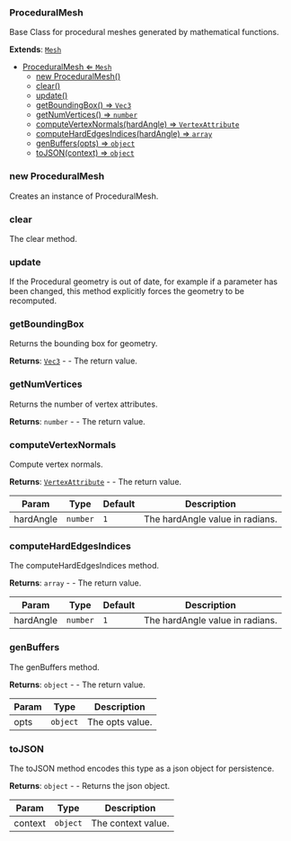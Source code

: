 <a name="ProceduralMesh"></a>

### ProceduralMesh 
Base Class for procedural meshes generated by mathematical functions.


**Extends**: <code>[Mesh](api/SceneTree\Geometry\Mesh.md)</code>  

* [ProceduralMesh ⇐ <code>Mesh</code>](#ProceduralMesh)
    * [new ProceduralMesh()](#new-ProceduralMesh)
    * [clear()](#clear)
    * [update()](#update)
    * [getBoundingBox() ⇒ <code>Vec3</code>](#getBoundingBox)
    * [getNumVertices() ⇒ <code>number</code>](#getNumVertices)
    * [computeVertexNormals(hardAngle) ⇒ <code>VertexAttribute</code>](#computeVertexNormals)
    * [computeHardEdgesIndices(hardAngle) ⇒ <code>array</code>](#computeHardEdgesIndices)
    * [genBuffers(opts) ⇒ <code>object</code>](#genBuffers)
    * [toJSON(context) ⇒ <code>object</code>](#toJSON)

<a name="new_ProceduralMesh_new"></a>

### new ProceduralMesh
Creates an instance of ProceduralMesh.

<a name="ProceduralMesh+clear"></a>

### clear
The clear method.


<a name="ProceduralMesh+update"></a>

### update
If the Procedural geometry is out of date, for example if a parameter has been changed,
this method explicitly forces the geometry to be recomputed.


<a name="ProceduralMesh+getBoundingBox"></a>

### getBoundingBox
Returns the bounding box for geometry.


**Returns**: <code>[Vec3](api/Math\Vec3.md)</code> - - The return value.  
<a name="ProceduralMesh+getNumVertices"></a>

### getNumVertices
Returns the number of vertex attributes.


**Returns**: <code>number</code> - - The return value.  
<a name="ProceduralMesh+computeVertexNormals"></a>

### computeVertexNormals
Compute vertex normals.


**Returns**: <code>[VertexAttribute](api/SceneTree\Geometry\VertexAttribute.md)</code> - - The return value.  

| Param | Type | Default | Description |
| --- | --- | --- | --- |
| hardAngle | <code>number</code> | <code>1</code> | The hardAngle value in radians. |

<a name="ProceduralMesh+computeHardEdgesIndices"></a>

### computeHardEdgesIndices
The computeHardEdgesIndices method.


**Returns**: <code>array</code> - - The return value.  

| Param | Type | Default | Description |
| --- | --- | --- | --- |
| hardAngle | <code>number</code> | <code>1</code> | The hardAngle value in radians. |

<a name="ProceduralMesh+genBuffers"></a>

### genBuffers
The genBuffers method.


**Returns**: <code>object</code> - - The return value.  

| Param | Type | Description |
| --- | --- | --- |
| opts | <code>object</code> | The opts value. |

<a name="ProceduralMesh+toJSON"></a>

### toJSON
The toJSON method encodes this type as a json object for persistence.


**Returns**: <code>object</code> - - Returns the json object.  

| Param | Type | Description |
| --- | --- | --- |
| context | <code>object</code> | The context value. |

